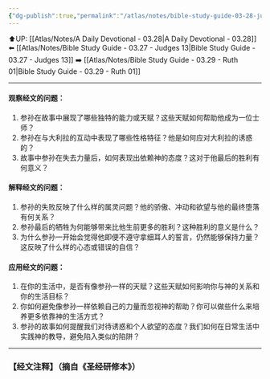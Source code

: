 ```yaml
---
{"dg-publish":true,"permalink":"/atlas/notes/bible-study-guide-03-28-judges-16/"}
---
```


⬆️UP: [[Atlas/Notes/A Daily Devotional - 03.28\|A Daily Devotional - 03.28]]
⬅️ [[Atlas/Notes/Bible Study Guide - 03.27 - Judges 13\|Bible Study Guide - 03.27 - Judges 13]]
➡️ [[Atlas/Notes/Bible Study Guide - 03.29 - Ruth 01\|Bible Study Guide - 03.29 - Ruth 01]] 

---

#### 观察经文的问题：

1. 参孙在故事中展现了哪些独特的能力或天赋？这些天赋如何帮助他成为一位士师？
2. 参孙在与大利拉的互动中表现了哪些性格特征？他是如何应对大利拉的诱惑的？
3. 故事中参孙在失去力量后，如何表现出依赖神的态度？这对于他最后的胜利有何意义？

#### 解释经文的问题：

1. 参孙的失败反映了什么样的属灵问题？他的骄傲、冲动和欲望与他的最终堕落有何关系？
2. 参孙最后的牺牲为何能够带来比他生前更多的胜利？这种胜利的意义是什么？
3. 为什么参孙一开始会觉得他即便不遵守拿细耳人的誓言，仍然能够保持力量？这反映了什么样的心态或错误的自信？

#### 应用经文的问题：

1. 在你的生活中，是否有像参孙一样的天赋？这些天赋如何影响你与神的关系和你的生活目标？
2. 你如何避免像参孙一样依赖自己的力量而忽视神的帮助？你可以做些什么来培养更多依靠神的生活方式？
3. 参孙的故事如何提醒我们对待诱惑和个人欲望的态度？我们如何在日常生活中实践神的教导，避免陷入类似的陷阱？

---
### 【经文注释】（摘自《圣经研修本》）
